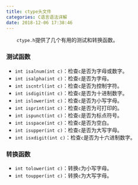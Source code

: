 ```yaml
---
title: ctype头文件
categories: C语言语法详解
date: 2018-12-06 17:38:46
---
```

&emsp;&emsp;`ctype.h`提供了几个有用的测试和转换函数。<!--more-->

### 测试函数

- `int isalnum(int c)`：检查`c`是否为字母或数字。
- `int isalpha(int c)`：检查`c`是否为字母。
- `int iscntrl(int c)`：检查`c`是否为控制字符。
- `int isdigit(int c)`：检查`c`是否为十进制数字。
- `int islower(int c)`：检查`c`是否为小写字母。
- `int isprint(int c)`：检查`c`是否为可打印的。
- `int ispunct(int c)`：检查`c`是否为标点符号。
- `int isspace(int c)`：检查`c`是否为空白。
- `int isupper(int c)`：检查`c`是否为大写字母。
- `int isxdigit(int c)`：检查`c`是否为十六进制数字。

### 转换函数

- `int tolower(int c)`：转换`c`为小写字母。
- `int toupper(int c)`：转换`c`为大写字母。